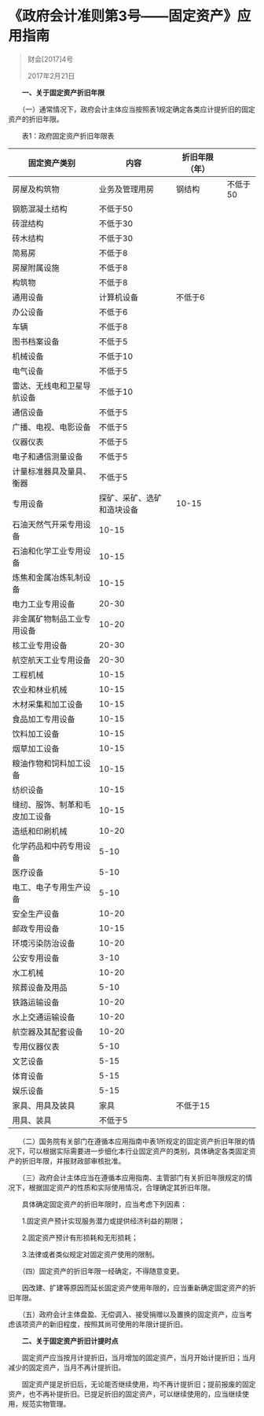 # 《政府会计准则第3号——固定资产》应用指南

> 财会[2017]4号　
>
> 2017年2月21日

　　**一、关于固定资产折旧年限**

　　（一）通常情况下，政府会计主体应当按照表1规定确定各类应计提折旧的固定资产的折旧年限。

　　表1：政府固定资产折旧年限表

| 固定资产类别                   | 内容                       | 折旧年限（年） |          |
| ------------------------------ | -------------------------- | -------------- | -------- |
| 房屋及构筑物                   | 业务及管理用房             | 钢结构         | 不低于50 |
| 钢筋混凝土结构                 | 不低于50                   |                |          |
| 砖混结构                       | 不低于30                   |                |          |
| 砖木结构                       | 不低于30                   |                |          |
| 简易房                         | 不低于8                    |                |          |
| 房屋附属设施                   | 不低于8                    |                |          |
| 构筑物                         | 不低于8                    |                |          |
| 通用设备                       | 计算机设备                 | 不低于6        |          |
| 办公设备                       | 不低于6                    |                |          |
| 车辆                           | 不低于8                    |                |          |
| 图书档案设备                   | 不低于5                    |                |          |
| 机械设备                       | 不低于10                   |                |          |
| 电气设备                       | 不低于5                    |                |          |
| 雷达、无线电和卫星导航设备     | 不低于10                   |                |          |
| 通信设备                       | 不低于5                    |                |          |
| 广播、电视、电影设备           | 不低于5                    |                |          |
| 仪器仪表                       | 不低于5                    |                |          |
| 电子和通信测量设备             | 不低于5                    |                |          |
| 计量标准器具及量具、衡器       | 不低于5                    |                |          |
| 专用设备                       | 探矿、采矿、选矿和造块设备 | 10-15          |          |
| 石油天然气开采专用设备         | 10-15                      |                |          |
| 石油和化学工业专用设备         | 10-15                      |                |          |
| 炼焦和金属冶炼轧制设备         | 10-15                      |                |          |
| 电力工业专用设备               | 20-30                      |                |          |
| 非金属矿物制品工业专用设备     | 10-20                      |                |          |
| 核工业专用设备                 | 20-30                      |                |          |
| 航空航天工业专用设备           | 20-30                      |                |          |
| 工程机械                       | 10-15                      |                |          |
| 农业和林业机械                 | 10-15                      |                |          |
| 木材采集和加工设备             | 10-15                      |                |          |
| 食品加工专用设备               | 10-15                      |                |          |
| 饮料加工设备                   | 10-15                      |                |          |
| 烟草加工设备                   | 10-15                      |                |          |
| 粮油作物和饲料加工设备         | 10-15                      |                |          |
| 纺织设备                       | 10-15                      |                |          |
| 缝纫、服饰、制革和毛皮加工设备 | 10-15                      |                |          |
| 造纸和印刷机械                 | 10-20                      |                |          |
| 化学药品和中药专用设备         | 5-10                       |                |          |
| 医疗设备                       | 5-10                       |                |          |
| 电工、电子专用生产设备         | 5-10                       |                |          |
| 安全生产设备                   | 10-20                      |                |          |
| 邮政专用设备                   | 10-15                      |                |          |
| 环境污染防治设备               | 10-20                      |                |          |
| 公安专用设备                   | 3-10                       |                |          |
| 水工机械                       | 10-20                      |                |          |
| 殡葬设备及用品                 | 5-10                       |                |          |
| 铁路运输设备                   | 10-20                      |                |          |
| 水上交通运输设备               | 10-20                      |                |          |
| 航空器及其配套设备             | 10-20                      |                |          |
| 专用仪器仪表                   | 5-10                       |                |          |
| 文艺设备                       | 5-15                       |                |          |
| 体育设备                       | 5-15                       |                |          |
| 娱乐设备                       | 5-15                       |                |          |
| 家具、用具及装具               | 家具                       | 不低于15       |          |
| 用具、装具                     | 不低于5                    |                |          |

　　（二）国务院有关部门在遵循本应用指南中表1所规定的固定资产折旧年限的情况下，可以根据实际需要进一步细化本行业固定资产的类别，具体确定各类固定资产的折旧年限，并报财政部审核批准。

　　（三）政府会计主体应当在遵循本应用指南、主管部门有关折旧年限规定的情况下，根据固定资产的性质和实际使用情况，合理确定其折旧年限。

　　具体确定固定资产的折旧年限时，应当考虑下列因素：

　　1.固定资产预计实现服务潜力或提供经济利益的期限；

　　2.固定资产预计有形损耗和无形损耗；

　　3.法律或者类似规定对固定资产使用的限制。

　　（四）固定资产的折旧年限一经确定，不得随意变更。

　　因改建、扩建等原因而延长固定资产使用年限的，应当重新确定固定资产的折旧年限。

　　（五）政府会计主体盘盈、无偿调入、接受捐赠以及置换的固定资产，应当考虑该项资产的新旧程度，按照其尚可使用的年限计提折旧。

　　**二、关于固定资产折旧计提时点**

　　固定资产应当按月计提折旧，当月增加的固定资产，当月开始计提折旧；当月减少的固定资产，当月不再计提折旧。

　　固定资产提足折旧后，无论能否继续使用，均不再计提折旧；提前报废的固定资产，也不再补提折旧。已提足折旧的固定资产，可以继续使用的，应当继续使用，规范实物管理。